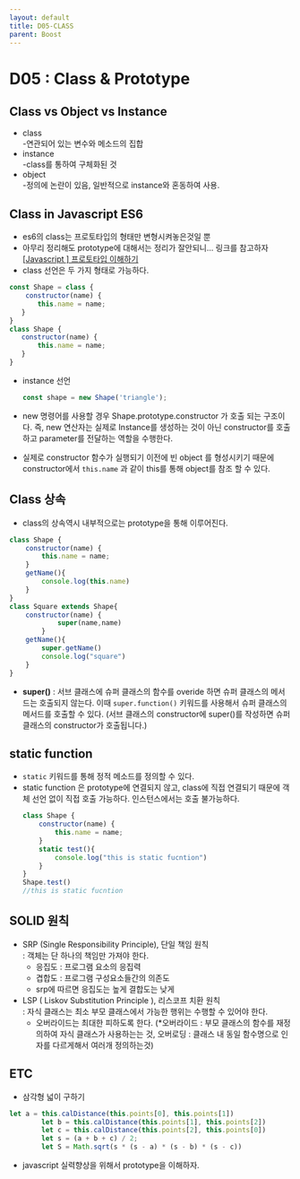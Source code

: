 ```yaml
---
layout: default
title: D05-CLASS
parent: Boost
---
```

# D05 : Class & Prototype

## Class  vs  Object  vs  Instance

- class\
-연관되어 있는 변수와 메소드의 집합
- instance\
-class를 통하여 구체화된 것
- object\
-정의에 논란이 있음, 일반적으로 instance와 혼동하여 사용.

## Class in Javascript ES6

- es6의 class는 프로토타입의 형태만 변형시켜놓은것일 뿐
- 아무리 정리해도 prototype에 대해서는 정리가 잘안되니... 링크를 참고하자\
    [[Javascript ] 프로토타입 이해하기](https://medium.com/@bluesh55/javascript-prototype-%EC%9D%B4%ED%95%B4%ED%95%98%EA%B8%B0-f8e67c286b67)
- class 선언은 두 가지 형태로 가능하다.
 ```jsx
 const Shape = class {
     constructor(name) {
        this.name = name;
    }
 }
 class Shape {
    constructor(name) {
        this.name = name;
    }
}
 ```

- instance 선언
    ```jsx
    const shape = new Shape('triangle');
    ```

- new 명령어를 사용할 경우 Shape.prototype.constructor 가 호출 되는 구조이다.
즉, new 연산자는 실제로 Instance를 생성하는 것이 아닌 constructor를 호출하고 parameter를 전달하는 역할을 수행한다.
- 실제로 constructor 함수가 실행되기 이전에 빈 object 를 형성시키기 때문에 constructor에서 `this.name` 과 같이 this를 통해 object를 참조 할 수 있다.

## Class 상속
- class의 상속역시 내부적으로는 prototype을 통해 이루어진다.
```jsx
class Shape {
    constructor(name) {
        this.name = name;
    }
    getName(){
        console.log(this.name)
    }
}
class Square extends Shape{
    constructor(name) {
            super(name,name)
        }
    getName(){
        super.getName()
        console.log("square")
    }
}
 ```

- **super()** : 서브 클래스에 슈퍼 클래스의 함수를 overide 하면 슈퍼 클래스의 메서드는 호출되지 않는다. 이때 `super.function()` 키워드를 사용해서 슈퍼 클래스의 메서드를 호출할 수 있다. (서브 클래스의 constructor에 super()를 작성하면 슈퍼 클래스의 constructor가 호출됩니다.)

## static function
- `static` 키워드를 통해 정적 메소드를 정의할 수 있다.
- static function 은 prototype에 연결되지 않고, class에 직접 연결되기 때문에 객체 선언 없이 직접 호출 가능하다. 인스턴스에서는 호출 불가능하다.
    ```jsx
    class Shape {
        constructor(name) {
            this.name = name;
        }
        static test(){
            console.log("this is static fucntion")
        }
    }
    Shape.test()
    //this is static fucntion
    ```

## SOLID 원칙
- SRP (Single Responsibility Principle), 단일 책임 원칙\
    : 객체는 단 하나의 책임만 가져야 한다.
    - 응집도 : 프로그램 요소의 응집력
    - 겹합도 : 프로그램 구성요소들간의 의존도
    - srp에 따르면 응집도는 높게 결합도는 낮게
- LSP ( Liskov Substitution Principle ), 리스코프 치환 원칙\
: 자식 클래스는 최소 부모 클래스에서 가능한 행위는 수행할 수 있어야 한다.
    - 오버라이드는 최대한 피하도록 한다.
    (*오버라이드 : 부모 클래스의 함수를 재정의하여 자식 클래스가 사용하는는 것,
    오버로딩 : 클래스 내 동일 함수명으로 인자를 다르게해서 여러개 정의하는것)



## ETC

- 삼각형 넓이 구하기 
```jsx
let a = this.calDistance(this.points[0], this.points[1])
        let b = this.calDistance(this.points[1], this.points[2])
        let c = this.calDistance(this.points[2], this.points[0])
        let s = (a + b + c) / 2;
        let S = Math.sqrt(s * (s - a) * (s - b) * (s - c))
```

- javascript 실력향상을 위해서 prototype을 이해하자.